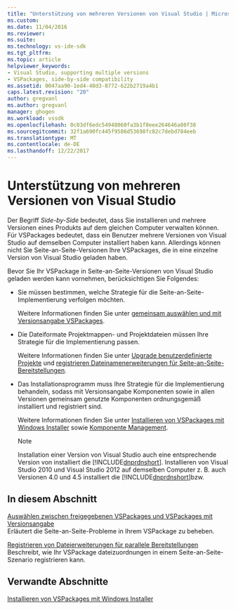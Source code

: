 ```yaml
---
title: "Unterstützung von mehreren Versionen von Visual Studio | Microsoft Docs"
ms.custom: 
ms.date: 11/04/2016
ms.reviewer: 
ms.suite: 
ms.technology: vs-ide-sdk
ms.tgt_pltfrm: 
ms.topic: article
helpviewer_keywords:
- Visual Studio, supporting multiple versions
- VSPackages, side-by-side compatibility
ms.assetid: 0047aa90-1ed4-40d3-8772-622b2719a4b1
caps.latest.revision: "20"
author: gregvanl
ms.author: gregvanl
manager: ghogen
ms.workload: vssdk
ms.openlocfilehash: 0c03df6edc54948060fa3b1f8eee264646a80f38
ms.sourcegitcommit: 32f1a690fc445f9586d53698fc82c7debd784eeb
ms.translationtype: MT
ms.contentlocale: de-DE
ms.lasthandoff: 12/22/2017
---
```

# <a name="supporting-multiple-versions-of-visual-studio"></a>Unterstützung von mehreren Versionen von Visual Studio
Der Begriff *Side-by-Side* bedeutet, dass Sie installieren und mehrere Versionen eines Produkts auf dem gleichen Computer verwalten können. Für VSPackages bedeutet, dass ein Benutzer mehrere Versionen von Visual Studio auf demselben Computer installiert haben kann. Allerdings können nicht Sie Seite-an-Seite-Versionen Ihre VSPackages, die in eine einzelne Version von Visual Studio geladen haben.  
  
 Bevor Sie Ihr VSPackage in Seite-an-Seite-Versionen von Visual Studio geladen werden kann vornehmen, berücksichtigen Sie Folgendes:  
  
-   Sie müssen bestimmen, welche Strategie für die Seite-an-Seite-Implementierung verfolgen möchten.  
  
     Weitere Informationen finden Sie unter [gemeinsam auswählen und mit Versionsangabe VSPackages](../extensibility/choosing-between-shared-and-versioned-vspackages.md).  
  
-   Die Dateiformate Projektmappen- und Projektdateien müssen Ihre Strategie für die Implementierung passen.  
  
     Weitere Informationen finden Sie unter [Upgrade benutzerdefinierte Projekte](../extensibility/internals/upgrading-projects.md#upgrading-custom-projects) und [registrieren Dateinamenerweiterungen für Seite-an-Seite-Bereitstellungen](../extensibility/registering-file-name-extensions-for-side-by-side-deployments.md).  
  
-   Das Installationsprogramm muss Ihre Strategie für die Implementierung behandeln, sodass mit Versionsangabe Komponenten sowie in allen Versionen gemeinsam genutzte Komponenten ordnungsgemäß installiert und registriert sind.  
  
     Weitere Informationen finden Sie unter [Installieren von VSPackages mit Windows Installer](../extensibility/internals/installing-vspackages-with-windows-installer.md) sowie [Komponente Management](../extensibility/internals/component-management.md).  
  
    > [!NOTE]
    >  Installation einer Version von Visual Studio auch eine entsprechende Version von installiert die [!INCLUDE[dnprdnshort](../code-quality/includes/dnprdnshort_md.md)]. Installieren von Visual Studio 2010 und Visual Studio 2012 auf demselben Computer z. B. auch Versionen 4.0 und 4.5 installiert die [!INCLUDE[dnprdnshort](../code-quality/includes/dnprdnshort_md.md)]bzw.  
  
## <a name="in-this-section"></a>In diesem Abschnitt  
 [Auswählen zwischen freigegebenen VSPackages und VSPackages mit Versionsangabe](../extensibility/choosing-between-shared-and-versioned-vspackages.md)  
 Erläutert die Seite-an-Seite-Probleme in Ihrem VSPackage zu beheben.  
  
 [Registrieren von Dateierweiterungen für parallele Bereitstellungen](../extensibility/registering-file-name-extensions-for-side-by-side-deployments.md)  
 Beschreibt, wie Ihr VSPackage dateizuordnungen in einem Seite-an-Seite-Szenario registrieren kann.  
  
## <a name="related-sections"></a>Verwandte Abschnitte  
 [Installieren von VSPackages mit Windows Installer](../extensibility/internals/installing-vspackages-with-windows-installer.md)  
